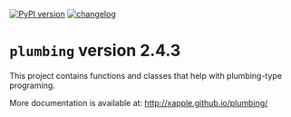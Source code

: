 [![PyPI version](https://badge.fury.io/py/plumbing.svg)](https://badge.fury.io/py/plumbing)
[![changelog](http://allmychanges.com/p/python/plumbing/badge/)](http://allmychanges.com/p/python/plumbing/?utm_source=badge)

# `plumbing` version 2.4.3

This project contains functions and classes that help with plumbing-type programing.

More documentation is available at:
http://xapple.github.io/plumbing/